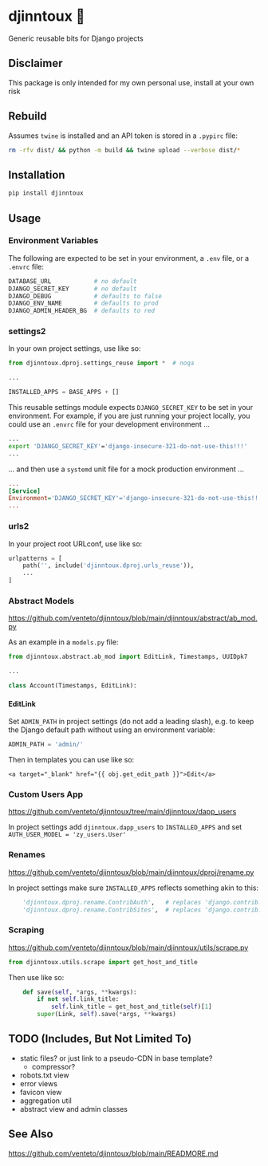 # djinntoux 🐧
Generic reusable bits for Django projects

## Disclaimer
This package is only intended for my own personal use, install at your own risk

## Rebuild
Assumes `twine` is installed and an API token is stored in a `.pypirc` file:

```bash
rm -rfv dist/ && python -m build && twine upload --verbose dist/*
```

## Installation
```bash
pip install djinntoux
```

## Usage

### Environment Variables
The following are expected to be set in your environment, a `.env` file, or a `.envrc` file:
```bash
DATABASE_URL            # no default
DJANGO_SECRET_KEY       # no default
DJANGO_DEBUG            # defaults to false
DJANGO_ENV_NAME         # defaults to prod
DJANGO_ADMIN_HEADER_BG  # defaults to red
```

### settings2
In your own project settings, use like so:
```python
from djinntoux.dproj.settings_reuse import *  # noqa

...

INSTALLED_APPS = BASE_APPS + []
```

This reusable settings module expects `DJANGO_SECRET_KEY` to be set in your environment. For example, if you are just running your project locally, you could use an `.envrc` file for your development environment ...
```bash
...
export 'DJANGO_SECRET_KEY'='django-insecure-321-do-not-use-this!!!'
...
```
... and then use a `systemd` unit file for a mock production environment ...
```ini
...
[Service]
Environment='DJANGO_SECRET_KEY'='django-insecure-321-do-not-use-this!!!'
...
```

### urls2
In your project root URLconf, use like so:
```python
urlpatterns = [
    path('', include('djinntoux.dproj.urls_reuse')),
    ...
]
```

### Abstract Models
https://github.com/venteto/djinntoux/blob/main/djinntoux/abstract/ab_mod.py

As an example in a `models.py` file:

```python
from djinntoux.abstract.ab_mod import EditLink, Timestamps, UUIDpk7

...

class Account(Timestamps, EditLink):
```

#### EditLink
Set `ADMIN_PATH` in project settings (do not add a leading slash), e.g. to keep the Django default path without using an environment variable:
```python
ADMIN_PATH = 'admin/'
```

Then in templates you can use like so:
```django
<a target="_blank" href="{{ obj.get_edit_path }}">Edit</a>
```

### Custom Users App
https://github.com/venteto/djinntoux/tree/main/djinntoux/dapp_users

In project settings add `djinntoux.dapp_users` to `INSTALLED_APPS` and set `AUTH_USER_MODEL = 'zy_users.User'`

### Renames
https://github.com/venteto/djinntoux/blob/main/djinntoux/dproj/rename.py

In project settings make sure `INSTALLED_APPS` reflects something akin to this:
```python
    'djinntoux.dproj.rename.ContribAuth',   # replaces 'django.contrib.auth',
    'djinntoux.dproj.rename.ContribSites',  # replaces 'django.contrib.sites',
```

### Scraping
https://github.com/venteto/djinntoux/blob/main/djinntoux/utils/scrape.py

```python
from djinntoux.utils.scrape import get_host_and_title
```

Then use like so:
```python
    def save(self, *args, **kwargs):
        if not self.link_title:
            self.link_title = get_host_and_title(self)[1]
        super(Link, self).save(*args, **kwargs)
```

## TODO (Includes, But Not Limited To)
- static files? or just link to a pseudo-CDN in base template?
    - compressor?
- robots.txt view
- error views
- favicon view
- aggregation util
- abstract view and admin classes

## See Also
https://github.com/venteto/djinntoux/blob/main/READMORE.md